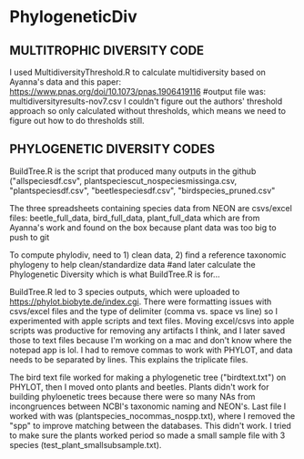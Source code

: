 # PhylogeneticDiv

## MULTITROPHIC DIVERSITY CODE

I used MultidiversityThreshold.R to calculate multidiversity based on Ayanna's data and this paper: https://www.pnas.org/doi/10.1073/pnas.1906419116
#output file was: multidiversityresults-nov7.csv
I couldn't figure out the authors' threshold approach so only calculated without thresholds, which means we need to figure out how to do thresholds still.

## PHYLOGENETIC DIVERSITY CODES
BuildTree.R is the script that produced many outputs in the github ("allspeciesdf.csv", plantspeciescut_nospeciesmissinga.csv, 
"plantspeciesdf.csv", "beetlespeciesdf.csv", "birdspecies_pruned.csv"

The three spreadsheets containing species data from NEON are csvs/excel files: beetle_full_data, bird_full_data, plant_full_data 
which are from Ayanna's work and found on the box because plant data was too big to push to git

To compute phylodiv, need to 1) clean data, 2) find a reference taxonomic phylogeny to help clean/standardize data 
#and later calculate the Phylogenetic Diversity which is what BuildTree.R is for...

BuildTree.R led to 3 species outputs, which were uploaded to  https://phylot.biobyte.de/index.cgi. There were formatting issues
with csvs/excel files and the type of delimiter (comma vs. space vs line) so I experimented with apple scripts and text files.
Moving excel/csvs into apple scripts was productive for removing any artifacts I think, and I later saved those to text files because
I'm working on a mac and don't know where the notepad app is lol. I had to remove commas to work with PHYLOT, 
and data needs to be separated by lines. This explains the triplicate files.

The bird text file worked for making a phylogenetic tree ("birdtext.txt") on PHYLOT, then I moved onto plants and beetles. Plants didn't work for building 
phyloenetic trees because there were so many NAs from incongruences between NCBI's taxonomic naming and NEON's. Last file I worked with was 
(plantspecies_nocommas_nospp.txt),
where I removed the "spp" to improve matching between the databases. This didn't work. I tried to make sure the plants worked period so made a small 
sample file with 3 species (test_plant_smallsubsample.txt).
